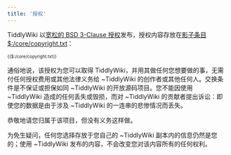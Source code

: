 ```yaml
---
title: '授权'
---
```


TiddlyWiki 以[宽松的 BSD 3-Clause 授权](https://opensource.org/licenses/BSD-3-Clause)发布，授权内容存放在[影子条目](ShadowTiddlers) [$:/core/copyright.txt](#%24%3A/core/copyright.txt)：

<div style="font-size: 0.7em;line-height:1.4;">

{{$:/core/copyright.txt}}

</div>

通俗地说，该授权为您可以取得 TiddlyWiki，并用其做任何您想要做的事，无需付任何授权费用或其他法律义务给 ~TiddlyWiki 的创作者或其他任何人。交换条件是不保证或担保如同 ~TiddlyWiki 的开放源码项目。您不能因使用 ~TiddlyWiki 造成的任何丢失或毁损，而对 ~TiddlyWiki 的贡献者提出诉讼︰即使您的数据是由于涉及 ~TiddlyWiki 的一连串的悲惨情况而丢失。

恭敬地请您归属于该项目，但没有义务这样做。

为免生疑问，任何您选择存放于您自己的 ~TiddlyWiki 副本内的信息仍然是您的；使用 ~TiddlyWiki 发布的内容，不会改变您对该内容所有的任何权利。
